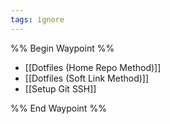 ```yaml
---
tags: ignore
---
```


%% Begin Waypoint %%
- [[Dotfiles (Home Repo Method)]]
- [[Dotfiles (Soft Link Method)]]
- [[Setup Git SSH]]

%% End Waypoint %%
